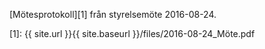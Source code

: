 ---
---
[Mötesprotokoll][1] från styrelsemöte 2016-08-24.

[1]: {{ site.url }}{{ site.baseurl }}/files/2016-08-24_Möte.pdf
